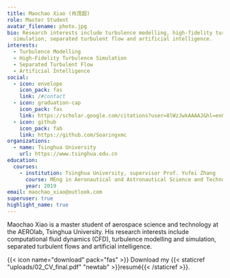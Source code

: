 ```yaml
---
title: Maochao Xiao (肖茂超)
role: Master Student
avatar_filename: photo.jpg
bio: Research interests include turbulence modelling, high-fidelity turbulence
  simulation, separated turbulent flow and artificial intelligence.
interests:
  - Turbulence Modelling
  - High-Fidelity Turbulence Simulation
  - Separated Turbulent Flow
  - Artificial Intelligence
social:
  - icon: envelope
    icon_pack: fas
    link: /#contact
  - icon: graduation-cap
    icon_pack: fas
    link: https://scholar.google.com/citations?user=8lWzJwkAAAAJ&hl=en&oi=ao
  - icon: github
    icon_pack: fab
    link: https://github.com/Soaringxmc
organizations:
  - name: Tsinghua University
    url: https://www.tsinghua.edu.cn
education:
  courses:
    - institution: Tsinghua University, supervisor Prof. Yufei Zhang
      course: MEng in Aeronautical and Astronautical Science and Technology
      year: 2019
email: maochao_xiao@outlook.com
superuser: true
highlight_name: true
---
```

Maochao Xiao is a master student of aerospace science and technology at the AEROlab, Tsinghua University. His research interests include computational fluid dynamics (CFD), turbulence modelling and simulation, separated turbulent flows and artificial intelligence.

{{< icon name="download" pack="fas" >}} Download my {{< staticref "uploads/02_CV_final.pdf" "newtab" >}}resumé{{< /staticref >}}.

